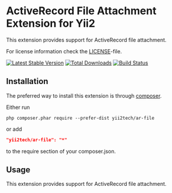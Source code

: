 ActiveRecord File Attachment Extension for Yii2
===============================================

This extension provides support for ActiveRecord file attachment.

For license information check the [LICENSE](LICENSE.md)-file.

[![Latest Stable Version](https://poser.pugx.org/yii2tech/ar-file/v/stable.png)](https://packagist.org/packages/yii2tech/ar-file)
[![Total Downloads](https://poser.pugx.org/yii2tech/ar-file/downloads.png)](https://packagist.org/packages/yii2tech/ar-file)
[![Build Status](https://travis-ci.org/yii2tech/ar-file.svg?branch=master)](https://travis-ci.org/yii2tech/ar-file)


Installation
------------

The preferred way to install this extension is through [composer](http://getcomposer.org/download/).

Either run

```
php composer.phar require --prefer-dist yii2tech/ar-file
```

or add

```json
"yii2tech/ar-file": "*"
```

to the require section of your composer.json.


Usage
-----

This extension provides support for ActiveRecord file attachment.
